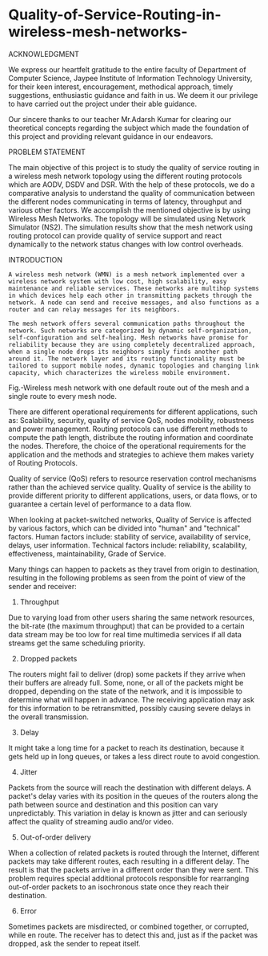 # Quality-of-Service-Routing-in-wireless-mesh-networks-


ACKNOWLEDGMENT


We express our heartfelt gratitude to the entire faculty of Department of Computer Science, Jaypee Institute of Information Technology University, for their keen interest, encouragement, methodical approach, timely suggestions, enthusiastic guidance and faith in us. We deem it our privilege to have carried out the project under their able guidance.

Our sincere thanks to our teacher Mr.Adarsh Kumar for clearing our theoretical concepts regarding the subject which made the foundation of this project and providing relevant guidance in our endeavors.





















PROBLEM STATEMENT
	
The main objective of this project is to study the quality of service routing in a wireless mesh network topology using the different routing protocols which are AODV, DSDV and DSR. With the help of these protocols, we do a comparative analysis to understand the quality of communication between the different nodes communicating in terms of latency, throughput and various other factors. 
We accomplish the mentioned objective is by using Wireless Mesh Networks. The topology will be simulated using Network Simulator (NS2). The simulation results show that the mesh network using routing protocol can provide quality of service support and react dynamically to the network status changes with low control overheads.


	






















INTRODUCTION

	A wireless mesh network (WMN) is a mesh network implemented over a wireless network system with low cost, high scalability, easy maintenance and reliable services. These networks are multihop systems in which devices help each other in transmitting packets through the network. A node can send and receive messages, and also functions as a router and can relay messages for its neighbors. 

	The mesh network offers several communication paths throughout the network. Such networks are categorized by dynamic self-organization, self-configuration and self-healing. Mesh networks have promise for reliability because they are using completely decentralized approach, when a single node drops its neighbors simply finds another path around it. The network layer and its routing functionality must be tailored to support mobile nodes, dynamic topologies and changing link capacity, which characterizes the wireless mobile environment.


 
Fig.-Wireless mesh network with one default route out of the mesh and a single route to every mesh node.
	
There are different operational requirements for different applications, such as: Scalability, security, quality of service QoS, nodes mobility, robustness and power management. Routing protocols can use different methods to compute the path length, distribute the routing information and coordinate the nodes. Therefore, the choice of the operational requirements for the application and the methods and strategies to achieve them makes variety of Routing Protocols.

Quality of service (QoS) refers to resource reservation control mechanisms rather than the achieved service quality. Quality of service is the ability to provide different priority to different applications, users, or data flows, or to guarantee a certain level of performance to a data flow. 
	
When looking at packet-switched networks, Quality of Service is affected by various factors, which can be divided into "human" and "technical" factors. Human factors include: stability of service, availability of service, delays, user information. Technical factors include: reliability, scalability, effectiveness, maintainability, Grade of Service.

Many things can happen to packets as they travel from origin to destination, resulting in the following problems as seen from the point of view of the sender and receiver:

1) Throughput
	
Due to varying load from other users sharing the same network resources, the bit-rate (the maximum throughput) that can be provided to a certain data stream may be too low for real time multimedia services if all data streams get the same scheduling priority.

2) Dropped packets
	
The routers might fail to deliver (drop) some packets if they arrive when their buffers are already full. Some, none, or all of the packets might be dropped, depending on the state of the network, and it is impossible to determine what will happen in advance. The receiving application may ask for this information to be retransmitted, possibly causing severe delays in the overall transmission.

3) Delay
	
It might take a long time for a packet to reach its destination, because it gets held up in long queues, or takes a less direct route to avoid congestion. 

4) Jitter
	
Packets from the source will reach the destination with different delays. A packet's delay varies with its position in the queues of the routers along the path between source and destination and this position can vary unpredictably. This variation in delay is known as jitter and can seriously affect the quality of streaming audio and/or video.





5) Out-of-order delivery
	
When a collection of related packets is routed through the Internet, different packets may take different routes, each resulting in a different delay. The result is that the packets arrive in a different order than they were sent. This problem requires special additional protocols responsible for rearranging out-of-order packets to an isochronous state once they reach their destination.

6) Error
	
Sometimes packets are misdirected, or combined together, or corrupted, while en route. The receiver has to detect this and, just as if the packet was dropped, ask the sender to repeat itself.
